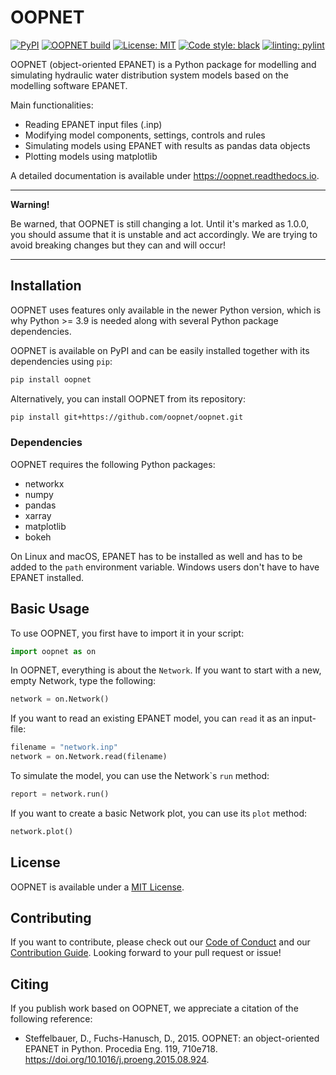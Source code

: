 # OOPNET
[![PyPI](https://img.shields.io/pypi/v/oopnet.svg)](https://pypi.python.org/pypi/oopnet)
[![OOPNET build](https://github.com/oopnet/oopnet/actions/workflows/build.yml/badge.svg)](https://github.com/oopnet/oopnet/actions/workflows/build.yml)
[![License: MIT](https://img.shields.io/badge/License-MIT-yellow.svg)](https://opensource.org/licenses/MIT)
[![Code style: black](https://img.shields.io/badge/code%20style-black-000000.svg)](https://github.com/psf/black)
[![linting: pylint](https://img.shields.io/badge/linting-pylint-yellowgreen)](https://github.com/PyCQA/pylint)


OOPNET (object-oriented EPANET) is a Python package for modelling and simulating hydraulic water distribution system models based on the modelling software EPANET.

Main functionalities:

-	Reading EPANET input files (.inp)
-	Modifying model components, settings, controls and rules 
-	Simulating models using EPANET with results as pandas data objects
-	Plotting models using matplotlib

A detailed documentation is available under https://oopnet.readthedocs.io.

---
**Warning!**

Be warned, that OOPNET is still changing a lot. Until it's marked as 1.0.0, you should assume that it is unstable and act accordingly. We are trying to avoid breaking changes but they can and will occur!

---

## Installation

OOPNET uses features only available in the newer Python version, which is why Python >= 3.9 is needed along with
several Python package dependencies.

OOPNET is available on PyPI and can be easily installed together with its dependencies using `pip`:

```bash
pip install oopnet
```

Alternatively, you can install OOPNET from its repository:


```bash
pip install git+https://github.com/oopnet/oopnet.git
```

### Dependencies
OOPNET requires the following Python packages:
- networkx
- numpy
- pandas
- xarray
- matplotlib
- bokeh

On Linux and macOS, EPANET has to be installed as well and has to be added to the `path` environment variable. Windows users don't have to have EPANET installed.

## Basic Usage

To use OOPNET, you first have to import it in your script:

```python
import oopnet as on
```

In OOPNET, everything is about the `Network`. If you want to start with a new, empty Network, type the following:

```python
network = on.Network()
```

If you want to read an existing EPANET model, you can `read` it as an input-file:

```python
filename = "network.inp"
network = on.Network.read(filename)
```

To simulate the model, you can use the Network\`s `run` method:

```python
report = network.run()
```

If you want to create a basic Network plot, you can use its `plot` method:

```python
network.plot()
```

## License

OOPNET is available under a [MIT License](https://github.com/oopnet/oopnet/blob/main/LICENSE).

## Contributing
If you want to contribute, please check out our [Code of Conduct](https://github.com/oopnet/oopnet/blob/main/CODE_OF_CONDUCT.md) and our [Contribution Guide](https://github.com/oopnet/oopnet/blob/main/CONTRIBUTING.md). Looking forward to your pull request or issue!

## Citing
If you publish work based on OOPNET, we appreciate a citation of the following reference:
 
 - Steffelbauer, D., Fuchs-Hanusch, D., 2015. OOPNET: an object-oriented EPANET in Python. Procedia Eng. 119, 710e718. https://doi.org/10.1016/j.proeng.2015.08.924.
